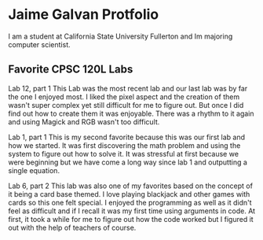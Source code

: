 
# Jaime Galvan Protfolio

I am a student at California State University Fullerton and Im majoring computer scientist.

## Favorite CPSC 120L Labs

Lab 12, part 1
This Lab was the most recent lab and our last lab was by far the one I enjoyed most. I liked the pixel aspect and the creation of them wasn't super complex yet still difficult for me to figure out. But once I did find out how to create them it was enjoyable. There was a rhythm to it again and using Magick and RGB wasn't too difficult. 

Lab 1, part 1
This is my second favorite because this was our first lab and how we started. It was first discovering the math problem and using the system to figure out how to solve it. It was stressful at first because we were beginning but we have come a long way since lab 1 and outputting a single equation.

Lab 6, part 2
This lab was also one of my favorites based on the concept of it being a card base themed. I love playing blackjack and other games with cards so this one felt special. I enjoyed the programming as well as it didn't feel as difficult and if I recall it was my first time using arguments in code. At first, it took a while for me to figure out how the code worked but I figured it out with the help of teachers of course.
